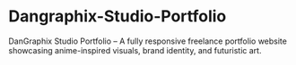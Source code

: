 # Dangraphix-Studio-Portfolio
DanGraphix Studio Portfolio – A fully responsive freelance portfolio website showcasing anime-inspired visuals, brand identity, and futuristic art.
